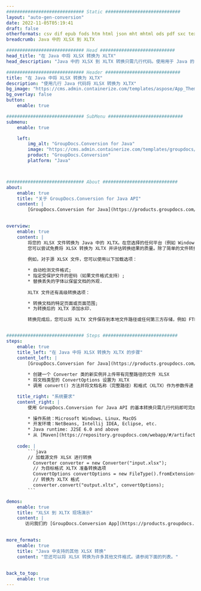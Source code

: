 ```yaml
---
############################# Static ############################
layout: "auto-gen-conversion"
date: 2022-11-05T05:19:41
draft: false
otherformats: csv dif epub fods htm html json mht mhtml ods pdf sxc tex tsv xlam xls xlsb xlsm xlsx xlt xltm xltx xml xps
breadcrumb: Java 中的 XLSX 到 XLTX

############################# Head ############################
head_title: "在 Java 中将 XLSX 转换为 XLTX"
head_description: "Java 中的 XLSX 到 XLTX 转换只需几行代码。使用用于 Java 的 GroupDocs 文档转换 API 转换 160 多种文件格式"

############################# Header ############################
title: "在 Java 中将 XLSX 转换为 XLTX"
description: "使用几行 Java 代码将 XLSX 转换为 XLTX"
bg_image: "https://cms.admin.containerize.com/templates/aspose/App_Themes/V3/images/bg/header1.png"
bg_overlay: false
button:
    enable: true

############################# SubMenu ############################
submenu:
    enable: true

    left:
        img_alt: "GroupDocs.Conversion for Java"
        image: "https://cms.admin.containerize.com/templates/groupdocs/images/product-logos/90x90-noborder/groupdocs-conversion-java.png"
        product: "GroupDocs.Conversion"
        platform: "Java"



############################# About ############################
about:
    enable: true
    title: "关于 GroupDocs.Conversion for Java API"
    content: |
        [GroupDocs.Conversion for Java](https://products.groupdocs.com/conversion/java/) 是一种高级文件格式转换 API，用于在 Microsoft Office、OpenDocument、PDF、HTML、电子邮件、CAD 等流行图像和文档格式之间进行转换。只需几行代码即可完成更多工作。本机 API 会自动检测原始文档的格式，并提供许多选项来自定义转换后的文档。除了从文档中提取信息的功能外，它还默认支持将转换结果缓存到本地磁盘。但是，任何类型的缓存存储都可以通过实施适当的接口来支持 - Amazon S3、Dropbox、Google Drive、Windows Azure、Reddis 或任何其他接口。
    

overview:
    enable: true
    content: |
        将您的 XLSX 文件转换为 Java 中的 XLTX。在您选择的任何平台（例如 Windows、Linux、macOS）上，只需几行 Java 代码。
        您可以尝试免费将 XLSX 转换为 XLTX 并评估转换结果的质量。除了简单的文件转换脚本外，您还可以尝试更复杂的选项来加载 XLSX 源文件并存储 XLTX 输出。 
        
        例如，对于源 XLSX 文件，您可以使用以下加载选项：

        * 自动检测文件格式;
        * 指定受保护文件的密码（如果文件格式支持）;
        * 替换丢失的字体以保留文档的外观.
        
        XLTX 文件还有高级转换选项：

        * 转换文档的特定页面或页面范围;
        * 为转换后的 XLTX 添加水印.

        转换完成后，您可以将 XLTX 文件保存到本地文件路径或任何第三方存储，例如 FTP、Amazon S3、Google Drive、Dropbox 等。请注意 - 转换 XLSX到 XLTX，您不需要安装任何额外的软件，例如 MS Office、Open Office、Adobe Acrobat Reader 等。


############################# Steps ############################
steps:
    enable: true
    title_left: "在 Java 中将 XLSX 转换为 XLTX 的步骤"
    content_left: |
        [GroupDocs.Conversion for Java](https://products.groupdocs.com/conversion/java/) 允许开发人员使用几行代码轻松地将 XLSX 文件转换为 XLTX。
        
        * 创建一个 Converter 类的新实例并上传带有完整路径的文件 XLSX
        * 将文档类型的 ConvertOptions 设置为 XLTX
        * 调用 convert() 方法并将文档名称（完整路径）和格式（XLTX）作为参数传递

    title_right: "系统要求"
    content_right: |
        使用 GroupDocs.Conversion for Java API 的基本转换只需几行代码即可完成。所有主要平台和操作系统都支持我们的 API。在执行以下代码之前，请确保您的系统上安装了以下先决条件。

        * 操作系统：Microsoft Windows、Linux、MacOS
        * 开发环境：NetBeans, Intellij IDEA, Eclipse, etc.
        * Java runtime: J2SE 6.0 and above
        * 从 [Maven](https://repository.groupdocs.com/webapp/#/artifacts/browse/tree/General/repo/com/groupdocs/groupdocs-conversion) 获取最新的 GroupDocs.Conversion for Java
         
    code: |
        ```java    
        // 加载源文件 XLSX 进行转换
          Converter converter = new Converter("input.xlsx");
          // 为目标格式 XLTX 准备转换选项
          ConvertOptions convertOptions = new FileType().fromExtension("xltx").getConvertOptions();
          // 转换为 XLTX 格式
          converter.convert("output.xltx", convertOptions);
        ```

demos:
    enable: true
    title: "XLSX 到 XLTX 现场演示"
    content: |
       访问我们的 [GroupDocs.Conversion App](https://products.groupdocs.app/conversion/family) 网站并立即尝试 XLSX 到 XLTX 转换。免费演示具有以下好处
          

more_formats:
    enable: true
    title: "Java 中支持的其他 XLSX 转换"
    content: "您还可以将 XLSX 转换为许多其他文件格式。请参阅下面的列表。"
       
       
back_to_top:
    enable: true
---
```

